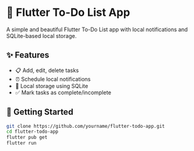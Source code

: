 # 📝 Flutter To-Do List App

A simple and beautiful Flutter To-Do List app with local notifications and SQLite-based local storage.

## ✨ Features

- 📋 Add, edit, delete tasks
- ⏰ Schedule local notifications
- 💾 Local storage using SQLite
- ✅ Mark tasks as complete/incomplete


## 🚀 Getting Started

```bash
git clone https://github.com/yourname/flutter-todo-app.git
cd flutter-todo-app
flutter pub get
flutter run
